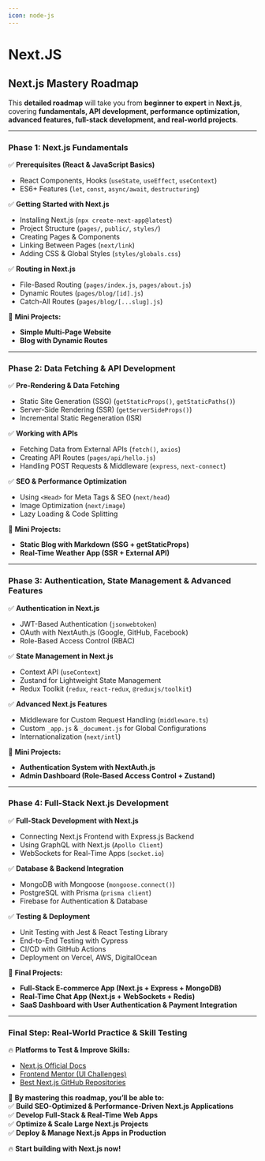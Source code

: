 ```yaml
---
icon: node-js
---
```


# Next.JS

## **Next.js Mastery Roadmap**

This **detailed roadmap** will take you from **beginner to expert** in **Next.js**, covering **fundamentals, API development, performance optimization, advanced features, full-stack development, and real-world projects**.

***

### **Phase 1: Next.js Fundamentals**

✅ **Prerequisites (React & JavaScript Basics)**

* React Components, Hooks (`useState`, `useEffect`, `useContext`)
* ES6+ Features (`let`, `const`, `async/await`, `destructuring`)

✅ **Getting Started with Next.js**

* Installing Next.js (`npx create-next-app@latest`)
* Project Structure (`pages/`, `public/`, `styles/`)
* Creating Pages & Components
* Linking Between Pages (`next/link`)
* Adding CSS & Global Styles (`styles/globals.css`)

✅ **Routing in Next.js**

* File-Based Routing (`pages/index.js`, `pages/about.js`)
* Dynamic Routes (`pages/blog/[id].js`)
* Catch-All Routes (`pages/blog/[...slug].js`)

📌 **Mini Projects:**

* **Simple Multi-Page Website**
* **Blog with Dynamic Routes**

***

### **Phase 2: Data Fetching & API Development**

✅ **Pre-Rendering & Data Fetching**

* Static Site Generation (SSG) (`getStaticProps()`, `getStaticPaths()`)
* Server-Side Rendering (SSR) (`getServerSideProps()`)
* Incremental Static Regeneration (ISR)

✅ **Working with APIs**

* Fetching Data from External APIs (`fetch()`, `axios`)
* Creating API Routes (`pages/api/hello.js`)
* Handling POST Requests & Middleware (`express`, `next-connect`)

✅ **SEO & Performance Optimization**

* Using `<Head>` for Meta Tags & SEO (`next/head`)
* Image Optimization (`next/image`)
* Lazy Loading & Code Splitting

📌 **Mini Projects:**

* **Static Blog with Markdown (SSG + getStaticProps)**
* **Real-Time Weather App (SSR + External API)**

***

### **Phase 3: Authentication, State Management & Advanced Features**

✅ **Authentication in Next.js**

* JWT-Based Authentication (`jsonwebtoken`)
* OAuth with NextAuth.js (Google, GitHub, Facebook)
* Role-Based Access Control (RBAC)

✅ **State Management in Next.js**

* Context API (`useContext`)
* Zustand for Lightweight State Management
* Redux Toolkit (`redux`, `react-redux`, `@reduxjs/toolkit`)

✅ **Advanced Next.js Features**

* Middleware for Custom Request Handling (`middleware.ts`)
* Custom `_app.js` & `_document.js` for Global Configurations
* Internationalization (`next/intl`)

📌 **Mini Projects:**

* **Authentication System with NextAuth.js**
* **Admin Dashboard (Role-Based Access Control + Zustand)**

***

### **Phase 4: Full-Stack Next.js Development**

✅ **Full-Stack Development with Next.js**

* Connecting Next.js Frontend with Express.js Backend
* Using GraphQL with Next.js (`Apollo Client`)
* WebSockets for Real-Time Apps (`socket.io`)

✅ **Database & Backend Integration**

* MongoDB with Mongoose (`mongoose.connect()`)
* PostgreSQL with Prisma (`prisma client`)
* Firebase for Authentication & Database

✅ **Testing & Deployment**

* Unit Testing with Jest & React Testing Library
* End-to-End Testing with Cypress
* CI/CD with GitHub Actions
* Deployment on Vercel, AWS, DigitalOcean

📌 **Final Projects:**

* **Full-Stack E-commerce App (Next.js + Express + MongoDB)**
* **Real-Time Chat App (Next.js + WebSockets + Redis)**
* **SaaS Dashboard with User Authentication & Payment Integration**

***

### **Final Step: Real-World Practice & Skill Testing**

🔥 **Platforms to Test & Improve Skills:**

* [Next.js Official Docs](https://nextjs.org/docs)
* [Frontend Mentor (UI Challenges)](https://www.frontendmentor.io/)
* [Best Next.js GitHub Repositories](https://github.com/vercel/next.js)

🚀 **By mastering this roadmap, you’ll be able to:**\
✅ **Build SEO-Optimized & Performance-Driven Next.js Applications**\
✅ **Develop Full-Stack & Real-Time Web Apps**\
✅ **Optimize & Scale Large Next.js Projects**\
✅ **Deploy & Manage Next.js Apps in Production**

🔥 **Start building with Next.js now!**
